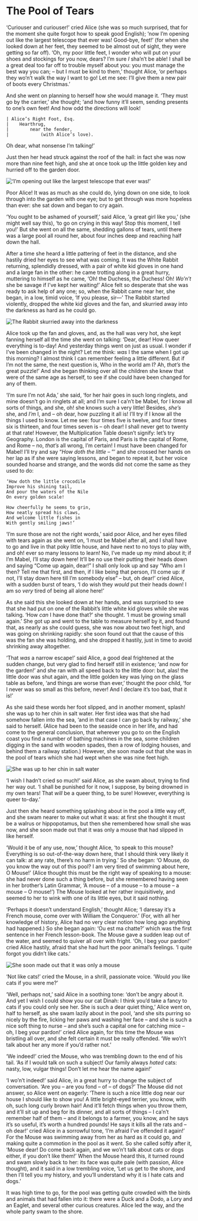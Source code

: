 The Pool of Tears
=================

‘Curiouser and curiouser!’ cried Alice
(she was so much surprised, that for the moment she quite forgot how to
speak good English); ‘now I’m opening out like the largest telescope
that ever was! Good-bye, feet!’ (for when she looked down at her feet,
they seemed to be almost out of sight, they were getting so far off).
‘Oh, my poor little feet, I wonder who will put on your shoes and
stockings for you now, dears? I’m sure *I* sha’n’t be able! I shall be a
great deal too far off to trouble myself about you: you must manage the
best way you can; – but I must be kind to them,’ thought Alice, ‘or
perhaps they wo’n’t walk the way I want to go! Let me see: I’ll give
them a new pair of boots every Christmas.’

And she went on planning to herself how she would manage it. ‘They must
go by the carrier,’ she thought; ‘and how funny it’ll seem, sending
presents to one’s own feet! And how odd the directions will look!

~~~{.poem}
| Alice’s Right Foot, Esq.
|    Hearthrug,
|        near the fender,
|            (with Alice’s love).
~~~

Oh dear, what nonsense I’m talking!’

Just then her head struck against the roof of the hall: in fact she was
now more than nine feet high, and she at once took up the little golden
key and hurried off to the garden door.

![‘I’m opening out like the largest telescope that ever was!’](images/Illustration-05.jpg)

Poor Alice! It was as much as she could do, lying down on one side, to
look through into the garden with one eye; but to get through was more
hopeless than ever: she sat down and began to cry again.

‘You ought to be ashamed of yourself,’ said Alice, ‘a great girl like
you,’ (she might well say this), ‘to go on crying in this way! Stop this
moment, I tell you!’ But she went on all the same, shedding gallons of
tears, until there was a large pool all round her, about four inches
deep and reaching half down the hall.

After a time she heard a little pattering of feet in the distance, and
she hastily dried her eyes to see what was coming. It was the White
Rabbit returning, splendidly dressed, with a pair of white kid gloves in
one hand and a large fan in the other: he came trotting along in a great
hurry, muttering to himself as he came, ‘Oh! the Duchess, the Duchess!
Oh! *Wo’n’t* she be savage if I’ve kept her waiting!’ Alice felt so
desperate that she was ready to ask help of any one; so, when the Rabbit
came near her, she began, in a low, timid voice, ‘If you please, sir—’
The Rabbit started violently, dropped the white kid gloves and the fan,
and skurried away into the darkness as hard as he could go.

![The Rabbit skurried away into the darkness](images/Illustration-06.jpg)

Alice took up the fan and gloves, and, as the hall was very hot, she
kept fanning herself all the time she went on talking: ‘Dear, dear! How
queer everything is to-day! And yesterday things went on just as usual.
I wonder if I’ve been changed in the night? Let me think: *was* I the
same when I got up this morning? I almost think I can remember feeling a
little different. But if I’m not the same, the next question is, Who in
the world am I? Ah, *that’s* the great puzzle!’ And she began thinking
over all the children she knew that were of the same age as herself, to
see if she could have been changed for any of them.

‘I’m sure I’m not Ada,’ she said, ‘for her hair goes in such long
ringlets, and mine doesn’t go in ringlets at all; and I’m sure I ca’n’t
be Mabel, for I know all sorts of things, and she, oh! she knows such a
very little! Besides, *she’s* she, and *I’m* I, and – oh dear, how
puzzling it all is! I’ll try if I know all the things I used to know.
Let me see: four times five is twelve, and four times six is thirteen,
and four times seven is – oh dear! I shall never get to twenty at that
rate! However, the Multiplication Table doesn’t signify: let’s try
Geography. London is the capital of Paris, and Paris is the capital of
Rome, and Rome – no, *that’s* all wrong, I’m certain! I must have been
changed for Mabel! I’ll try and say “*How doth the little –* ”’ and she
crossed her hands on her lap as if she were saying lessons, and began to
repeat it, but her voice sounded hoarse and strange, and the words did
not come the same as they used to do:

~~~{.poem .altverse}
‘How doth the little crocodile
Improve his shining tail,
And pour the waters of the Nile
On every golden scale!

How cheerfully he seems to grin,
How neatly spread his claws,
And welcome little fishes in
With gently smiling jaws!’
~~~

‘I’m sure those are not the right words,’ said poor Alice, and her eyes
filled with tears again as she went on, ‘I must be Mabel after all, and
I shall have to go and live in that poky little house, and have next to
no toys to play with, and oh! ever so many lessons to learn! No, I’ve
made up my mind about it; if I’m Mabel, I’ll stay down here! It’ll be no
use their putting their heads down and saying “Come up again, dear!” I
shall only look up and say “Who am I then? Tell me that first, and then,
if I like being that person, I’ll come up: if not, I’ll stay down here
till I’m somebody else” – but, oh dear!’ cried Alice, with a sudden
burst of tears, ‘I do wish they *would* put their heads down! I am so
*very* tired of being all alone here!’

As she said this she looked down at her hands, and was surprised to see
that she had put on one of the Rabbit’s little white kid gloves while
she was talking. ‘How *can* I have done that?’ she thought. ‘I must be
growing small again.’ She got up and went to the table to measure
herself by it, and found that, as nearly as she could guess, she was now
about two feet high, and was going on shrinking rapidly: she soon found
out that the cause of this was the fan she was holding, and she dropped
it hastily, just in time to avoid shrinking away altogether.

‘That *was* a narrow escape!’ said Alice, a good deal frightened at the
sudden change, but very glad to find herself still in existence; ‘and
now for the garden!’ and she ran with all speed back to the little door:
but, alas! the little door was shut again, and the little golden key was
lying on the glass table as before, ‘and things are worse than ever,’
thought the poor child, ‘for I never was so small as this before, never!
And I declare it’s too bad, that it is!’

As she said these words her foot slipped, and in another moment, splash!
she was up to her chin in salt water. Her first idea was that she had
somehow fallen into the sea, ‘and in that case I can go back by
railway,’ she said to herself. (Alice had been to the seaside once in
her life, and had come to the general conclusion, that wherever you go
to on the English coast you find a number of bathing machines in the
sea, some children digging in the sand with wooden spades, then a row of
lodging houses, and behind them a railway station.) However, she soon
made out that she was in the pool of tears which she had wept when she
was nine feet high.

![She was up to her chin in salt water](images/Illustration-07.jpg)

‘I wish I hadn’t cried so much!’ said Alice, as she swam about, trying
to find her way out. ‘I shall be punished for it now, I suppose, by
being drowned in my own tears! That *will* be a queer thing, to be sure!
However, everything is queer to-day.’

Just then she heard something splashing about in the pool a little way
off, and she swam nearer to make out what it was: at first she thought
it must be a walrus or hippopotamus, but then she remembered how small
she was now, and she soon made out that it was only a mouse that had
slipped in like herself.

‘Would it be of any use, now,’ thought Alice, ‘to speak to this mouse?
Everything is so out-of-the-way down here, that I should think very
likely it can talk: at any rate, there’s no harm in trying.’ So she
began: ‘O Mouse, do you know the way out of this pool? I am very tired
of swimming about here, O Mouse!’ (Alice thought this must be the right
way of speaking to a mouse: she had never done such a thing before, but
she remembered having seen in her brother’s Latin Grammar, ‘A mouse – of
a mouse – to a mouse – a mouse – O mouse!’) The Mouse looked at her
rather inquisitively, and seemed to her to wink with one of its little
eyes, but it said nothing.

‘Perhaps it doesn’t understand English,’ thought Alice; ‘I daresay it’s
a French mouse, come over with William the Conqueror.’ (For, with all
her knowledge of history, Alice had no very clear notion how long ago
anything had happened.) So she began again: ‘Ou est ma chatte?’ which
was the first sentence in her French lesson-book. The Mouse gave a
sudden leap out of the water, and seemed to quiver all over with fright.
‘Oh, I beg your pardon!’ cried Alice hastily, afraid that she had hurt
the poor animal’s feelings. ‘I quite forgot you didn’t like cats.’

![She soon made out that it was only a mouse](images/Illustration-08.jpg)

‘Not like cats!’ cried the Mouse, in a shrill, passionate voice. ‘Would
*you* like cats if you were me?’

‘Well, perhaps not,’ said Alice in a soothing tone: ‘don’t be angry
about it. And yet I wish I could show you our cat Dinah: I think you’d
take a fancy to cats if you could only see her. She is such a dear quiet
thing,’ Alice went on, half to herself, as she swam lazily about in the
pool, ‘and she sits purring so nicely by the fire, licking her paws and
washing her face – and she is such a nice soft thing to nurse – and
she’s such a capital one for catching mice – oh, I beg your pardon!’
cried Alice again, for this time the Mouse was bristling all over, and
she felt certain it must be really offended. ‘We wo’n’t talk about her
any more if you’d rather not.’

‘We indeed!’ cried the Mouse, who was trembling down to the end of his
tail. ‘As if I would talk on such a subject! Our family always *hated*
cats: nasty, low, vulgar things! Don’t let me hear the name again!’

‘I wo’n’t indeed!’ said Alice, in a great hurry to change the subject of
conversation. ‘Are you – are you fond – of – of dogs?’ The Mouse did not
answer, so Alice went on eagerly: ‘There is such a nice little dog near
our house I should like to show you! A little bright-eyed terrier, you
know, with oh, such long curly brown hair! And it’ll fetch things when
you throw them, and it’ll sit up and beg for its dinner, and all sorts
of things – I ca’n’t remember half of them – and it belongs to a farmer,
you know, and he says it’s so useful, it’s worth a hundred pounds! He
says it kills all the rats and – oh dear!’ cried Alice in a sorrowful
tone, ‘I’m afraid I’ve offended it again!’ For the Mouse was swimming
away from her as hard as it could go, and making quite a commotion in
the pool as it went. So she called softly after it, ‘Mouse dear! Do come
back again, and we wo’n’t talk about cats or dogs either, if you don’t
like them!’ When the Mouse heard this, it turned round and swam slowly
back to her: its face was quite pale (with passion, Alice thought), and
it said in a low trembling voice, ‘Let us get to the shore, and then
I’ll tell you my history, and you’ll understand why it is I hate cats
and dogs.’

It was high time to go, for the pool was getting quite crowded with the
birds and animals that had fallen into it: there were a Duck and a Dodo,
a Lory and an Eaglet, and several other curious creatures. Alice led the
way, and the whole party swam to the shore.
